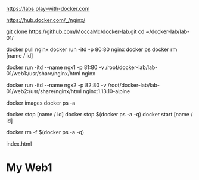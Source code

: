 
https://labs.play-with-docker.com

https://hub.docker.com/_/nginx/

git clone https://github.com/MoccaMc/docker-lab.git
cd ~/docker-lab/lab-01/

docker pull nginx
docker run -itd -p 80:80 nginx
docker ps
docker rm [name / id]

docker run -itd --name ngx1 -p 81:80 -v /root/docker-lab/lab-01/web1:/usr/share/nginx/html nginx

docker run -itd --name ngx2 -p 82:80 -v /root/docker-lab/lab-01/web2:/usr/share/nginx/html nginx:1.13.10-alpine

docker images
docker ps -a

docker stop [name / id]
docker stop $(docker ps -a -q)
docker start [name / id]

docker rm -f $(docker ps -a -q)

index.html 
<html>
    <body>
        <h1>My Web1</h1>
    </body>
</html>

